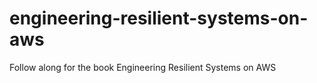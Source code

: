 # engineering-resilient-systems-on-aws
Follow along for the book Engineering Resilient Systems on AWS
